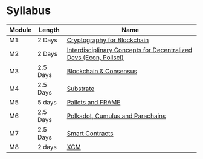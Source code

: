 # Syllabus

| Module | Length   | Name                                                                                |
| ------ | -------- | ----------------------------------------------------------------------------------- |
| M1     | 2 Days   | [Cryptography for Blockchain](./1-Cryptography/)                                    |
| M2     | 2 Days   | [Interdisciplinary Concepts for Decentralized Devs (Econ, Polisci)](./2-Economics/) |
| M3     | 2.5 Days | [Blockchain & Consensus](./3-Blockchain/)                                           |
| M4     | 2.5 Days | [Substrate](./4-Substrate/)                                                         |
| M5     | 5 days   | [Pallets and FRAME](./5-FRAME/)                                                     |
| M6     | 2.5 Days | [Polkadot, Cumulus and Parachains](./6-Polkadot/)                                   |
| M7     | 2.5 Days | [Smart Contracts](./7-Smart_Contracts)                                              |
| M8     | 2 days   | [XCM](./7-XCM/)                                                                     |
